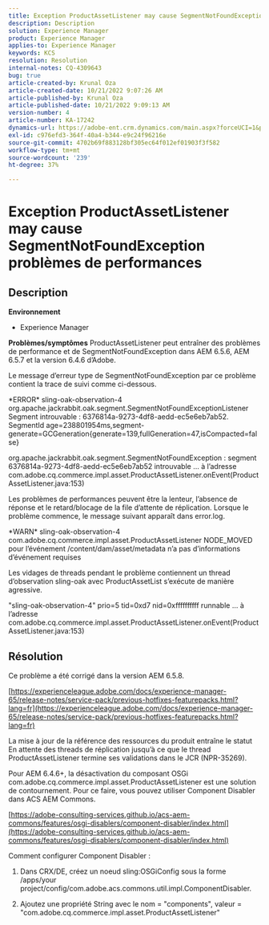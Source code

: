 ```yaml
---
title: Exception ProductAssetListener may cause SegmentNotFoundException problèmes de performances
description: Description
solution: Experience Manager
product: Experience Manager
applies-to: Experience Manager
keywords: KCS
resolution: Resolution
internal-notes: CQ-4309643
bug: true
article-created-by: Krunal Oza
article-created-date: 10/21/2022 9:07:26 AM
article-published-by: Krunal Oza
article-published-date: 10/21/2022 9:09:13 AM
version-number: 4
article-number: KA-17242
dynamics-url: https://adobe-ent.crm.dynamics.com/main.aspx?forceUCI=1&pagetype=entityrecord&etn=knowledgearticle&id=f9b60fc7-1f51-ed11-bba2-0022480867fb
exl-id: c976efd3-364f-40a4-b344-e9c24f96216e
source-git-commit: 4702b69f883128bf305ec64f012ef01903f3f582
workflow-type: tm+mt
source-wordcount: '239'
ht-degree: 37%

---
```


# Exception ProductAssetListener may cause SegmentNotFoundException problèmes de performances

## Description

<b>Environnement</b>
- Experience Manager



<b>Problèmes/symptômes</b>
ProductAssetListener peut entraîner des problèmes de performance et de SegmentNotFoundException dans AEM 6.5.6, AEM 6.5.7 et la version 6.4.6 d’Adobe.



Le message d’erreur type de SegmentNotFoundException par ce problème contient la trace de suivi comme ci-dessous.

\*ERROR\* sling-oak-observation-4 org.apache.jackrabbit.oak.segment.SegmentNotFoundExceptionListener Segment introuvable : 6376814a-9273-4df8-aedd-ec5e6eb7ab52. SegmentId age=238801954ms,segment-generate=GCGeneration{generate=139,fullGeneration=47,isCompacted=false}

org.apache.jackrabbit.oak.segment.SegmentNotFoundException : segment 6376814a-9273-4df8-aedd-ec5e6eb7ab52 introuvable ... à l’adresse com.adobe.cq.commerce.impl.asset.ProductAssetListener.onEvent(ProductAssetListener.java:153)



Les problèmes de performances peuvent être la lenteur, l’absence de réponse et le retard/blocage de la file d’attente de réplication. Lorsque le problème commence, le message suivant apparaît dans error.log.

\*WARN\* sling-oak-observation-4 com.adobe.cq.commerce.impl.asset.ProductAssetListener NODE_MOVED pour l’événement /content/dam/asset/metadata n’a pas d’informations d’événement requises



Les vidages de threads pendant le problème contiennent un thread d’observation sling-oak avec ProductAssetList s’exécute de manière agressive.

&quot;sling-oak-observation-4&quot; prio=5 tid=0xd7 nid=0xffffffffff runnable ... à l’adresse com.adobe.cq.commerce.impl.asset.ProductAssetListener.onEvent(ProductAssetListener.java:153)


## Résolution


Ce problème a été corrigé dans la version AEM 6.5.8.

[https://experienceleague.adobe.com/docs/experience-manager-65/release-notes/service-pack/previous-hotfixes-featurepacks.html?lang=fr](https://experienceleague.adobe.com/docs/experience-manager-65/release-notes/service-pack/previous-hotfixes-featurepacks.html?lang=fr)

La mise à jour de la référence des ressources du produit entraîne le statut En attente des threads de réplication jusqu’à ce que le thread ProductAssetListener termine ses validations dans le JCR (NPR-35269).



Pour AEM 6.4.6+, la désactivation du composant OSGi com.adobe.cq.commerce.impl.asset.ProductAssetListener est une solution de contournement. Pour ce faire, vous pouvez utiliser Component Disabler dans ACS AEM Commons.

[https://adobe-consulting-services.github.io/acs-aem-commons/features/osgi-disablers/component-disabler/index.html](https://adobe-consulting-services.github.io/acs-aem-commons/features/osgi-disablers/component-disabler/index.html)



Comment configurer Component Disabler :

1. Dans CRX/DE, créez un noeud sling:OSGiConfig sous la forme /apps/your project/config/com.adobe.acs.commons.util.impl.ComponentDisabler.

2. Ajoutez une propriété String avec le nom = &quot;components&quot;, valeur = &quot;com.adobe.cq.commerce.impl.asset.ProductAssetListener&quot;
